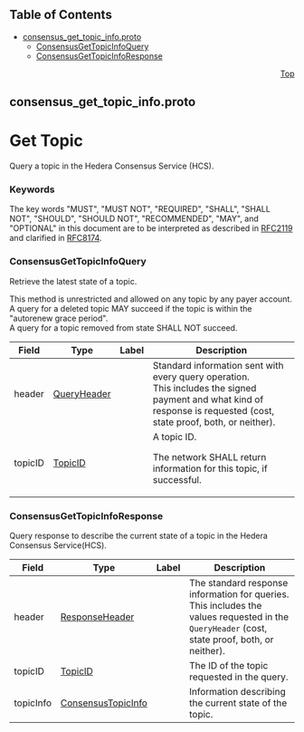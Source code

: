## Table of Contents

- [consensus_get_topic_info.proto](#consensus_get_topic_info-proto)
    - [ConsensusGetTopicInfoQuery](#proto-ConsensusGetTopicInfoQuery)
    - [ConsensusGetTopicInfoResponse](#proto-ConsensusGetTopicInfoResponse)
  



<a name="consensus_get_topic_info-proto"></a>
<p align="right"><a href="#top">Top</a></p>

## consensus_get_topic_info.proto
# Get Topic
Query a topic in the Hedera Consensus Service (HCS).

### Keywords
The key words "MUST", "MUST NOT", "REQUIRED", "SHALL", "SHALL NOT",
"SHOULD", "SHOULD NOT", "RECOMMENDED", "MAY", and "OPTIONAL" in this
document are to be interpreted as described in
[RFC2119](https://www.ietf.org/rfc/rfc2119) and clarified in
[RFC8174](https://www.ietf.org/rfc/rfc8174).


<a name="proto-ConsensusGetTopicInfoQuery"></a>

### ConsensusGetTopicInfoQuery
Retrieve the latest state of a topic.

This method is unrestricted and allowed on any topic by any payer
account.<br/>
A query for a deleted topic MAY succeed if the topic is within the
"autorenew grace period".<br/>
A query for a topic removed from state SHALL NOT succeed.


| Field | Type | Label | Description |
| ----- | ---- | ----- | ----------- |
| header | [QueryHeader](#proto-QueryHeader) |  | Standard information sent with every query operation.<br/> This includes the signed payment and what kind of response is requested (cost, state proof, both, or neither). |
| topicID | [TopicID](#proto-TopicID) |  | A topic ID. <p> The network SHALL return information for this topic, if successful. |






<a name="proto-ConsensusGetTopicInfoResponse"></a>

### ConsensusGetTopicInfoResponse
Query response to describe the current state of a topic in the Hedera
Consensus Service(HCS).


| Field | Type | Label | Description |
| ----- | ---- | ----- | ----------- |
| header | [ResponseHeader](#proto-ResponseHeader) |  | The standard response information for queries.<br/> This includes the values requested in the `QueryHeader` (cost, state proof, both, or neither). |
| topicID | [TopicID](#proto-TopicID) |  | The ID of the topic requested in the query. |
| topicInfo | [ConsensusTopicInfo](#proto-ConsensusTopicInfo) |  | Information describing the current state of the topic. |





 <!-- end messages -->

 <!-- end enums -->

 <!-- end HasExtensions -->

 <!-- end services -->


